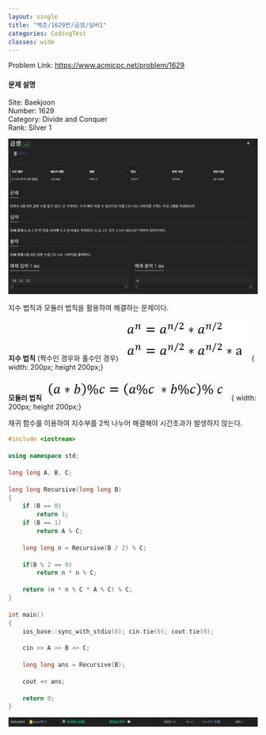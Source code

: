 ```yaml
---
layout: single
title: "백준/1629번/곱셈/실버1"
categories: CodingTest
classes: wide
---
```


Problem Link: <https://www.acmicpc.net/problem/1629>

#### 문제 설명

Site: Baekjoon   
Number: 1629   
Category: Divide and Conquer   
Rank: Silver 1

![백준1629번문제](/assets/images/CodingTest/백준1629번문제.PNG)

지수 법칙과 모듈러 법칙을 활용하여 해결하는 문제이다.

**지수 법칙** (짝수인 경우와 홀수인 경우)
![백준1629번1](/assets/images/CodingTest/백준1629번1.PNG) { width: 200px; height 200px;}

**모듈러 법칙**
![백준1629번2](/assets/images/CodingTest/백준1629번2.PNG) { width: 200px; height 200px;}

재귀 함수를 이용하여 지수부를 2씩 나누어 해결해야 시간초과가 발생하지 않는다.

```cpp
#include <iostream>

using namespace std;

long long A, B, C;

long long Recursive(long long B)
{
    if (B == 0)
        return 1;
    if (B == 1)
        return A % C;

    long long n = Recursive(B / 2) % C;

    if(B % 2 == 0)
		return n * n % C;

    return (n * n % C * A % C) % C;
}

int main()
{
    ios_base::sync_with_stdio(0); cin.tie(0); cout.tie(0);

    cin >> A >> B >> C;

    long long ans = Recursive(B);

    cout << ans;

    return 0;
}
```

![백준1629번](/assets/images/CodingTest/백준1629번.PNG)
